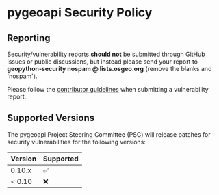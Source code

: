 # pygeoapi Security Policy

## Reporting

Security/vulnerability reports **should not** be submitted through GitHub issues or public discussions, but instead please send your report 
to **geopython-security nospam @ lists.osgeo.org** (remove the blanks and 'nospam').  

Please follow the [contributor guidelines](https://github.com/geopython/pygeoapi/blob/master/CONTRIBUTING.md) when submitting a vulnerability report.

## Supported Versions

The pygeoapi Project Steering Committee (PSC) will release patches for security vulnerabilities for the following versions:

| Version | Supported          |
| ------- | ------------------ |
| 0.10.x  | :white_check_mark: |
| < 0.10  | :x:                |

